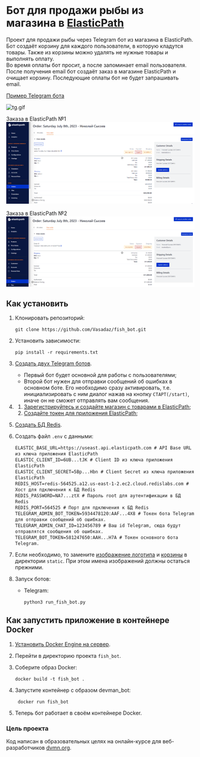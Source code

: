 # Бот для продажи рыбы из магазина в [ElasticPath](https://www.elasticpath.com/)

Проект для продажи рыбы через Telegram бот из магазина в ElasticPath. 
Бот создаёт корзину для каждого пользователи, в которую кладутся товары. 
Также из корзины можно удалять не нужные товары и выполнять оплату.  
Во время оплаты бот просит, а после запоминает email пользователя.
После получения email бот создаёт заказ в магазине ElasticPath и очищает корзину.
Последующие оплаты бот не будет запрашивать email.

[Пример Telegram бота](https://t.me/DevmanLessonsBot)

![tg.gif](docs/tg.gif)


Заказа в ElasticPath №1
![order_1.png](docs/order_1.png)


Заказа в ElasticPath №2
![order_2.png](docs/order_2.png)

## Как установить


1. Клонировать репозиторий:
    ```shell
    git clone https://github.com/Vasadaz/fish_bot.git
    ```

2. Установить зависимости:
    ```shell
    pip install -r requirements.txt
    ```

3. [Создать двух Telegram ботов](https://telegram.me/BotFather).
   - Первый бот будет основной для работы с пользователями;
   - Второй бот нужен для отправки сообщений об ошибках в основном боте.
   Его необходимо сразу активировать, т.е. инициализировать с ним диалог нажав на кнопку `СТАРТ(/start)`,
   иначе он не сможет отправлять вам сообщения.

4. 1. [Зарегистрируйтесь и создайте магазин с товарами в ElasticPath](https://useast.cm.elasticpath.com);
   2. [Создайте токен для приложения ElasticPath](https://useast.cm.elasticpath.com/application-keys);
   
5. [Создать БД Redis](https://developer.redis.com/create/redis-stack).

6. Создать файл `.env` с данными:
    ```dotenv
    ELASTIC_BASE_URL=https://useast.api.elasticpath.com # API Base URL из ключа приложения ElasticPath
    ELASTIC_CLIENT_ID=6UB...tJK # Client ID из ключа приложения ElasticPath
    ELASTIC_CLIENT_SECRET=5Bp...Hbn # Client Secret из ключа приложения ElasticPath
    REDIS_HOST=redis-564525.a12.us-east-1-2.ec2.cloud.redislabs.com # Хост для пдключения к БД Redis 
    REDIS_PASSWORD=NA7...ztX # Пароль root для аутентификации в БД Redis
    REDIS_PORT=564525 # Порт для пдключения к БД Redis 
    TELEGRAM_ADMIN_BOT_TOKEN=5934478120:AAF...4X8 # Токен бота Telegram для отправки сообщений об ошибках.
    TELEGRAM_ADMIN_CHAT_ID=123456789 # Ваш id Telegram, сюда будут отправлятся сообщения об ошибках.
    TELEGRAM_BOT_TOKEN=581247650:AAH...H7A # Токен основного бота Telegram.
    ```
   
7. Если необходимо, то замените [изображение логотипа](static/logo.png) и [корзины](static/cart.png) в директории `static`. 
   При этом имена изображений должны остаться прежними. 


7. Запуск ботов:
   - Telegram:
     ```shell
     python3 run_fish_bot.py
     ```

## Как запустить приложение в контейнере Docker

1. [Установить Docker Engine на сервер](https://docs.docker.com/engine/install/ubuntu/).

2. Перейти в директорию проекта `fish_bot`.

3. Соберите образ Docker:
    ```shell
    docker build -t fish_bot .
    ```

4. Запустите контейнер с образом devman_bot:
   ```shell
    docker run fish_bot
    ```

5. Теперь бот работает в своём контейнере Docker.


### Цель проекта

Код написан в образовательных целях на онлайн-курсе для веб-разработчиков [dvmn.org](https://dvmn.org/).

